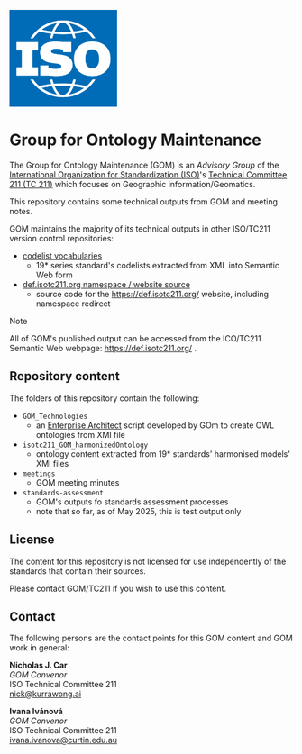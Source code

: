 ![](iso-logo-blue.png)

# Group for Ontology Maintenance

The Group for Ontology Maintenance (GOM) is an *Advisory Group* of the [International Organization for Standardization (ISO)](https://www.iso.org)'s [Technical Committee 211 (TC 211)](https://committee.iso.org/home/tc211) which focuses on Geographic information/Geomatics.

This repository contains some technical outputs from GOM and meeting notes.

GOM maintains the majority of its technical outputs in other ISO/TC211 version control repositories:

* [codelist vocabularies](https://github.com/ISO-TC211/codelist-vocabs)
    * 19* series standard's codelists extracted from XML into Semantic Web form
* [def.isotc211.org namespace / website source](https://github.com/ISO-TC211/def-isotc211.github.io/)
    * source code for the https://def.isotc211.org/ website, including namespace redirect

> [!NOTE] 
> All of GOM's published output can be accessed from the ICO/TC211 Semantic Web webpage: https://def.isotc211.org/ .

## Repository content

The folders of this repository contain the following:

* `GOM_Technologies`
    * an [Enterprise Architect](https://sparxsystems.com/) script developed by GOm to create OWL ontologies from XMI file
* `isotc211_GOM_harmonizedOntology`
    * ontology content extracted from 19* standards' harmonised models' XMI files
* `meetings`
    * GOM meeting minutes
* `standards-assessment`
    * GOM's outputs fo standards assessment processes
    * note that so far, as of May 2025, this is test output only


## License
The content for this repository is not licensed for use independently of the standards that contain their sources.

Please contact GOM/TC211 if you wish to use this content.

## Contact
The following persons are the contact points for this GOM content and GOM work in general:

**Nicholas J. Car**                     
*GOM Convenor*                           
ISO Technical Committee 211             
<nick@kurrawong.ai> 

**Ivana Ivánová**                     
*GOM Convenor*                           
ISO Technical Committee 211             
<ivana.ivanova@curtin.edu.au> 
